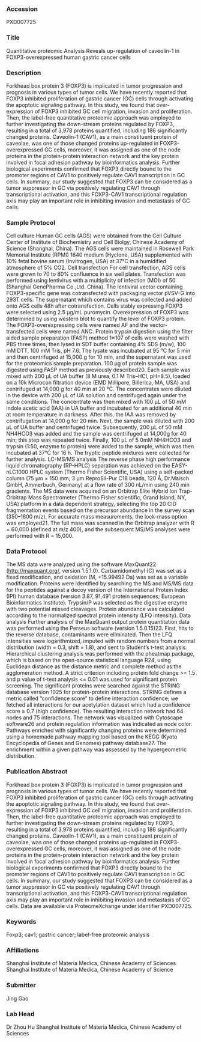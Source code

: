### Accession
PXD007725

### Title
Quantitative proteomic Analysis Reveals up-regulation of caveolin-1 in FOXP3-overexpressed human gastric cancer cells

### Description
Forkhead box protein 3 (FOXP3) is implicated in tumor progression and prognosis in various types of tumor cells. We have recently reported that FOXP3 inhibited proliferation of gastric cancer (GC) cells through activating the apoptotic signaling pathway. In this study, we found that over-expression of FOXP3 inhibited GC cell migration, invasion and proliferation. Then, the label-free quantitative proteomic approach was employed to further investigating the down-stream proteins regulated by FOXP3,  resulting in a total of 3,978 proteins quantified, including 186 significantly changed proteins. Caveolin-1 (CAV1), as a main constituent protein of caveolae, was one of those changed proteins up-regulated in FOXP3-overexpressed GC cells, moreover, it was assigned as one of the node proteins in the protein-protein interaction network and the key protein involved in focal adhesion pathway by bioinformatics analysis. Further biological experiments confirmed that FOXP3 directly bound to the promoter regions of CAV1 to positively regulate CAV1 transcription in GC cells. In summary, our study suggested that FOXP3 can be considered as a tumor suppressor in GC via positively regulating CAV1 through transcriptional activation, and this FOXP3-CAV1 transcriptional regulation axis may play an important role in inhibiting invasion and metastasis of GC cells.

### Sample Protocol
Cell culture Human GC cells (AGS) were obtained from the Cell Culture Center of Institute of Biochemistry and Cell Biolgy, Chinese Academy of Science (Shanghai, China). The AGS cells were maintained in Rosewell Park Memorial Institute (RPMI) 1640 medium (Hyclone, USA) supplemented with 10% fetal bovine serum (Invitrogen, USA) at 37°C in a humidified atmosphere of 5% CO2.   Cell transfection For cell transfection, AGS cells were grown to 70 to 80% confluence in six well plates. Transfection was performed using lentivirus with a multiplicity of infection (MOI) of 50 (Shanghai GenePharma Co.,Ltd. China). The lentiviral vector containing FOXP3-specific gene was cotransfected with packaging vector pVSV-G into 293T cells. The supernatant which contains virus was collected and added onto AGS cells 48h after cotransfection. Cells stably expressing FOXP3 were selected using 2.5 μg/mL puromycin. Overexpression of FOXP3 was determined by using western blot to quantify the level of FOXP3 protein. The FOXP3-overexpressing cells were named AF and the vector-transfected cells were named ANC.  Protein trypsin digestion using the filter aided sample preparation (FASP) method 1×107 of cells were washed with PBS three times, then lysed in SDT buffer containing 4% SDS (m/w), 100 mM DTT, 100 mM Tris, pH 7.6. The lysate was incubated at 95 °C for 5 min and then centrifuged at 15,000 g for 10 min, and the supernatant was used for the proteomics sample preparation. 100 μg of protein sample was digested using FASP method as previously described20. Each sample was mixed with 200 μL of UA buffer (8 M urea, 0.1 M Tris–HCl, pH=8.5), loaded on a 10k Microcon filtration device (EMD Millipore, Billerica, MA, USA) and centrifuged at 14,000 g for 40 min at 20 °C. The concentrates were diluted in the device with 200 μL of UA solution and centrifuged again under the same conditions. The concentrate was then mixed with 100 μL of 50 mM indole acetic acid (IAA) in UA buffer and incubated for an additional 40 min at room temperature in darkness. After this, the IAA was removed by centrifugation at 14,000 g for 20 min. Next, the sample was diluted with 200 μL of UA buffer and centrifuged twice. Subsequently, 200 μL of 50 mM NH4HCO3 was added and the sample was centrifuged at 14,000g for 40 min; this step was repeated twice. Finally, 100 μL of 5 0mM NH4HCO3 and trypsin (1:50, enzyme to protein) were added to the sample, which was then incubated at 37°C for 16 h. The tryptic peptide mixtures were collected for further analysis.  LC-MS/MS analysis The reverse phase high performance liquid chromatography (RP-HPLC) separation was achieved on the EASY-nLC1000 HPLC system (Thermo Fisher Scientific, USA) using a self-packed column (75 μm × 150 mm; 3 μm ReproSil-Pur C18 beads, 120 Å, Dr.Maisch GmbH, Ammerbuch, Germany) at a flow rate of 300 nL/min using 240 min gradients. The MS data were acquired on an Orbitrap Elite Hybrid Ion Trap-Orbitrap Mass Spectrometer (Thermo Fisher scientific, Grand Island, NY, USA) platform in a data dependent strategy, selecting the top 20 CID fragmentation events based on the precursor abundance in the survey scan (350–1600 m/z). For accurate mass measurements, the lock-mass option was employed21. The full mass was scanned in the Orbitrap analyzer with R = 60,000 (defined at m/z 400), and the subsequent MS/MS analyses were performed with R = 15,000.

### Data Protocol
The MS data were analyzed using the software MaxQuant22 (http://maxquant.org/, version 1.5.1.0). Carbamidomethyl (C) was set as a fixed modification, and oxidation (M, +15.99492 Da) was set as a variable modification. Proteins were identified by searching the MS and MS/MS data for the peptides against a decoy version of the International Protein Index (IPI) human database (version 3.87, 91,491 protein sequences; European Bioinformatics Institute). Trypsin/P was selected as the digestive enzyme with two potential missed cleavages. Protein abundance was calculated according to the normalized spectral protein intensity (LFQ intensity).   Data analysis Further analysis of the MaxQuant output protein quantitation data was performed using the Perseus software (version 1.5.0.15)23. First, hits to the reverse database, contaminants were eliminated. Then the LFQ intensities were logarithmized, imputed with random numbers from a normal distribution (width = 0.3, shift = 1.8), and sent to Student’s t-test analysis. Hierarchical clustering analysis was performed with the pheatmap package, which is based on the open-source statistical language R24, using Euclidean distance as the distance metric and complete method as the agglomeration method. A strict criterion including protein fold change >= 1.5 and p value of t-test analysis <= 0.01 was used for significant protein screening. The significant proteins were searched against the STRING database version 1025 for protein-protein interactions. STRING defines a metric called “confidence score” to define interaction confidence; we fetched all interactions for our acetylation dataset which had a confidence score ≥ 0.7 (high confidence). The resulting interaction network had 64 nodes and 75 interactions. The network was visualized with Cytoscape software26 and protein regulation information was indicated as node color. Pathways enriched with significantly changing proteins were determined using a homemade pathway mapping tool based on the KEGG (Kyoto Encyclopedia of Genes and Genomes) pathway database27. The enrichment within a given pathway was assessed by the hypergeometric distribution.

### Publication Abstract
Forkhead box protein 3 (FOXP3) is implicated in tumor progression and prognosis in various types of tumor cells. We have recently reported that FOXP3 inhibited proliferation of gastric cancer (GC) cells through activating the apoptotic signaling pathway. In this study, we found that over-expression of FOXP3 inhibited GC cell migration, invasion and proliferation. Then, the label-free quantitative proteomic approach was employed to further investigating the down-stream proteins regulated by FOXP3, resulting in a total of 3,978 proteins quantified, including 186 significantly changed proteins. Caveolin-1 (CAV1), as a main constituent protein of caveolae, was one of those changed proteins up-regulated in FOXP3-overexpressed GC cells, moreover, it was assigned as one of the node proteins in the protein-protein interaction network and the key protein involved in focal adhesion pathway by bioinformatics analysis. Further biological experiments confirmed that FOXP3 directly bound to the promoter regions of CAV1 to positively regulate CAV1 transcription in GC cells. In summary, our study suggested that FOXP3 can be considered as a tumor suppressor in GC via positively regulating CAV1 through transcriptional activation, and this FOXP3-CAV1 transcriptional regulation axis may play an important role in inhibiting invasion and metastasis of GC cells.&#xa0;Data are available via ProteomeXchange under identifier PXD007725.

### Keywords
Foxp3; cav1; gastric cancer; label-free proteomic analysis

### Affiliations
Shanghai Institute of Materia Medica, Chinese Academy of Sciences
Shanghai Institute of Materia Medica, Chinese Academy of Science

### Submitter
Jing Gao

### Lab Head
Dr Zhou Hu
Shanghai Institute of Materia Medica, Chinese Academy of Sciences


